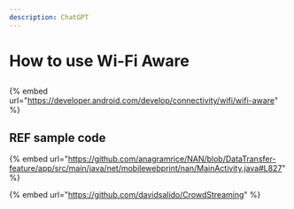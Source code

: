 ```yaml
---
description: ChatGPT
---
```


# How to use Wi-Fi Aware

##

{% embed url="https://developer.android.com/develop/connectivity/wifi/wifi-aware" %}

## REF sample code

{% embed url="https://github.com/anagramrice/NAN/blob/DataTransfer-feature/app/src/main/java/net/mobilewebprint/nan/MainActivity.java#L827" %}

{% embed url="https://github.com/davidsalido/CrowdStreaming" %}
